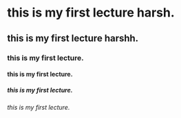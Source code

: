 # this is my first lecture harsh.
## this is my first lecture harshh.
### this is my first lecture.
#### this is my first lecture.
##### this is my first lecture.
###### this is my first lecture.
